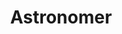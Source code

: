 ---
codehost: https://github.com/astronomer
facebook: https://facebook.com/astronomerio
instagram: https://instagram.com/astronomerdata
linkedin: https://linkedin.com/company/astronomer
logohandle: astronomerio
sort: astronomer
title: Astronomer
twitter: https://x.com/astronomerio
website: https://www.astronomer.io/
youtube: https://youtube.com/c/Astronomer
---